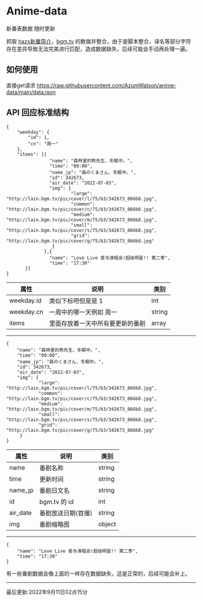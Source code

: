 # Anime-data

新番表数据 随时更新

抓取 [hazx新番简介](https://hmacg.cn/bangumi/)，[bgm.tv](https://bgm.tv/) 的数据并整合，由于是脚本整合，译名等部分字符存在差异导致无法完美进行匹配，造成数据缺失，后续可能会手动再处理一遍。

## 如何使用

直接get请求 https://raw.githubusercontent.com/AzumWatson/anime-data/main/data.json

## API 回应标准结构

```
{
    "weekday": {
        "id": 1,
        "cn": "周一"
    },
    "items": [{
                "name": "森林里的熊先生、冬眠中。",
                "time": "00:00",
                "name_jp": "森のくまさん、冬眠中。",
                "id": 342673,
                "air_date": "2022-07-03",
                "img": {
                        "large": "http://lain.bgm.tv/pic/cover/l/75/b3/342673_866b8.jpg",
                        "common": "http://lain.bgm.tv/pic/cover/c/75/b3/342673_866b8.jpg",
                        "medium": "http://lain.bgm.tv/pic/cover/m/75/b3/342673_866b8.jpg",
                        "small": "http://lain.bgm.tv/pic/cover/s/75/b3/342673_866b8.jpg",
                        "grid": "http://lain.bgm.tv/pic/cover/g/75/b3/342673_866b8.jpg"
                 }
              },{
                "name": "Love Live 爱与演唱会!超级明星!! 第二季",
                "time": "17:30"
       }]
}
```

| 属性   | 说明               | 类别   | 
| ---- | ------------------ | ------ | 
| weekday.id    | 类似下标吧但是是 1 | int  |
| weekday.cn    | 一周中的哪一天例如 周一 | string  |
| items    | 里面存放着一天中所有要更新的番剧 | array  |

---

```
{
    "name": "森林里的熊先生、冬眠中。",
    "time": "00:00",
    "name_jp": "森のくまさん、冬眠中。",
    "id": 342673,
    "air_date": "2022-07-03",
    "img": {
            "large": "http://lain.bgm.tv/pic/cover/l/75/b3/342673_866b8.jpg",
            "common": "http://lain.bgm.tv/pic/cover/c/75/b3/342673_866b8.jpg",
            "medium": "http://lain.bgm.tv/pic/cover/m/75/b3/342673_866b8.jpg",
            "small": "http://lain.bgm.tv/pic/cover/s/75/b3/342673_866b8.jpg",
            "grid": "http://lain.bgm.tv/pic/cover/g/75/b3/342673_866b8.jpg"
     }
}
```

| 属性   | 说明               | 类别   | 
| ---- | ------------------ | ------ | 
| name    | 番剧名称 | string  |
| time    | 更新时间 | string  |
| name_jp    | 番剧日文名 | string  |
| id    | bgm.tv 的 id | int  |
| air_date    | 番剧放送日期(首播) | string  |
| img    | 番剧缩略图 | object  |

---

```
{
    "name": "Love Live 爱与演唱会!超级明星!! 第二季",
    "time": "17:30"
}
```

有一些番剧数据会像上面的一样存在数据缺失，这是正常的，后续可能会补上。

---

最后更新:2022年9月11日02点15分
